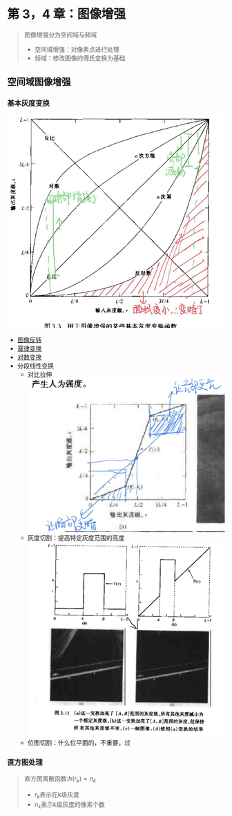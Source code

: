 # 第 3，4 章：图像增强

> 图像增强分为空间域与频域
>
> - 空间域增强：对像素点进行处理
> - 频域：修改图像的傅氏变换为基础

## 空间域图像增强

### 基本灰度变换

![](res/2022-10-25-10-50-47.png)

- [图像反转](inverse.py)
- [幂律变换](pow.py)
- [对数变换](log.py)
- 分段线性变换
  - 对比拉伸
    ![](res/2022-10-25-15-33-24.png)
  - 灰度切割：提高特定灰度范围的亮度
    ![](res/2022-10-25-15-35-34.png)
  - 位图切割：什么位平面的，不重要，过

### 直方图处理
> 直方图离散函数:$h(r_k) = n_k$ 
> * $r_k$表示在k级灰度
> * $n_k$表示k级灰度的像素个数
